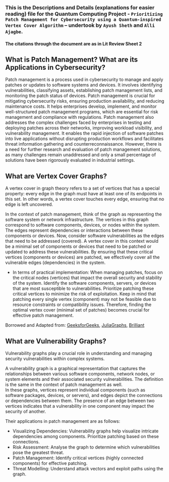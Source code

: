 ### This is the Descriptions and Details (explanations for easier reading) file for the Quantum Computing Project - `Prioritizing Patch Management for Cybersecurity using a Quantum-inspired Vertex Cover Algorithm` – undertook by `Ayush Sheth` and `Alli Ajagbe`. 

#### The citations through the document are as in Lit Review Sheet 2 

## What is Patch Management? What are its Applications in Cybersecurity? 
Patch management is a process used in cybersecurity to manage and apply patches or updates to software systems and devices. It involves identifying vulnerabilities, classifying assets, establishing patch management lists, and monitoring the patch status of devices. Patch management is crucial for mitigating cybersecurity risks, ensuring production availability, and reducing maintenance costs. It helps enterprises develop, implement, and monitor well-structured patch management programs, which are essential for risk management and compliance with regulations. Patch management also addresses the complex challenges faced by enterprises in testing and deploying patches across their networks, improving workload visibility, and vulnerability management. It enables the rapid injection of software patches into live applications without disrupting production workflows and facilitates threat information gathering and counterreconnaissance. However, there is a need for further research and evaluation of patch management solutions, as many challenges remain unaddressed and only a small percentage of solutions have been rigorously evaluated in industrial settings. 

## What are Vertex Cover Graphs? 
A vertex cover in graph theory refers to a set of vertices that has a special property: every edge in the graph must have at least one of its endpoints in this set. In other words, a vertex cover touches every edge, ensuring that no edge is left uncovered. 

In the context of patch management, think of the graph as representing the software system or network infrastructure. The vertices in this graph correspond to software components, devices, or nodes within the system. The edges represent dependencies or interactions between these components or devices. Now, consider software vulnerabilities as the edges that need to be addressed (covered). A vertex cover in this context would be a minimal set of components or devices that need to be patched or updated to address these vulnerabilities. By ensuring that these critical vertices (components or devices) are patched, we effectively cover all the vulnerable edges (dependencies) in the system. 

- In terms of practical implementation: 
When managing patches, focus on the critical nodes (vertices) that impact the overall security and stability of the system. Identify the software components, servers, or devices that are most susceptible to vulnerabilities. Prioritize patching these critical vertices to minimize the risk of exploitation. Keep in mind that patching every single vertex (component) may not be feasible due to resource constraints or compatibility issues. Therefore, finding the optimal vertex cover (minimal set of patches) becomes crucial for effective patch management. 

Borrowed and Adapted from: [GeeksforGeeks](https://www.geeksforgeeks.org/introduction-and-approximate-solution-for-vertex-cover-problem/), [JuliaGraphs](https://juliagraphs.org/Graphs.jl/dev/algorithms/vertexcover/), [Brilliant](https://brilliant.org/wiki/vertex-cover/)


## What are Vulnerability Graphs? 
Vulnerability graphs play a crucial role in understanding and managing security vulnerabilities within complex systems. 

A vulnerability graph is a graphical representation that captures the relationships between various software components, network nodes, or system elements and their associated security vulnerabilities. The definition is the same in the context of patch management as well.  
In these graphs, vertices represent individual components (such as software packages, devices, or servers), and edges depict the connections or dependencies between them. The presence of an edge between two vertices indicates that a vulnerability in one component may impact the security of another. 

Their applications in patch management are as follows: 

- Visualizing Dependencies: Vulnerability graphs help visualize intricate dependencies among components. Prioritize patching based on these connections. 
- Risk Assessment: Analyse the graph to determine which vulnerabilities pose the greatest threat. 
- Patch Management: Identify critical vertices (highly connected components) for effective patching. 
- Threat Modelling: Understand attack vectors and exploit paths using the graph.